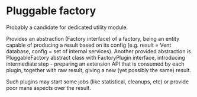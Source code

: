 # Pluggable factory

Probably a candidate for dedicated utility module.

Provides an abstraction (Factory interface) of a factory, being an entity capable of producing a result based on its
config (e.g. result = Vent database, config = set of internal services). Another provided abstraction is PluggableFactory
abstract class with FactoryPlugin interface, introducing intermediate step - preparing an extension API that is
consumed by each plugin, together with raw result, giving a new (yet possibly the same) result.

Such plugins may start some jobs (like statistical, cleanups, etc) or provide poor mans aspects over the result. 